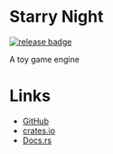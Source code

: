 # Starry Night

[![release badge](https://badgen.net/github/tag/yuma140902/starry-night?label=Release)](https://crates.io/crates/starry-night)

A toy game engine

# Links

- [GitHub](https://github.com/yuma140902/starry-night)
- [crates.io](https://crates.io/crates/starry-night)
- [Docs.rs](https://docs.rs/starry-night/)